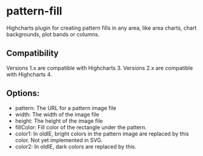 pattern-fill
============

Highcharts plugin for creating pattern fills in any area, like area charts, chart backgrounds, plot bands or columns.
 
## Compatibility
Versions 1.x are compatible with Highcharts 3. Versions 2.x are compatible with Highcharts 4.
 
## Options:
* pattern:      The URL for a pattern image file
* width:        The width of the image file
* height:       The height of the image file
* fillColor:    Fill color of the rectangle under the pattern. 
* color1:       In oldIE, bright colors in the pattern image are replaced by this color. Not yet implemented in SVG.
* color2:       In oldIE, dark colors are replaced by this. 
